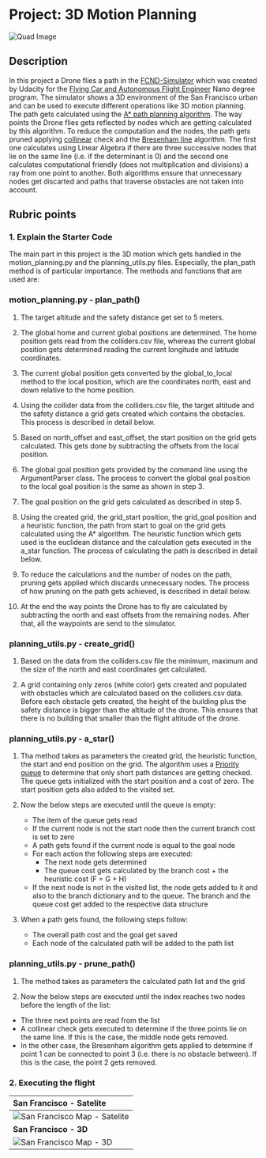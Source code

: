 # Project: 3D Motion Planning
![Quad Image](./misc/enroute.png)

## Description
In this project a Drone flies a path in the [FCND-Simulator](https://github.com/udacity/FCND-Simulator-Releases/releases) which was created by Udacity for the [Flying Car and Autonomous Flight Engineer](https://www.udacity.com/course/flying-car-nanodegree--nd787) Nano degree program. The simulator shows a 3D environment of the San Francisco urban and can be used to execute different operations like 3D motion planning. The path gets calculated using the [A* path planning algorithm](https://en.wikipedia.org/wiki/A*_search_algorithm). The way points the Drone flies gets reflected by nodes which are getting calculated by this algorithm. To reduce the computation and the nodes, the path gets pruned applying [collinear](https://en.wikipedia.org/wiki/Collinearity) check and the [Bresenham line](https://en.wikipedia.org/wiki/Bresenham%27s_line_algorithm) algorithm. The first one calculates using Linear Algebra if there are three successive nodes that lie on the same line (i.e. if the determinant is 0) and the second one calculates computational friendly (does not multiplication and divisions) a ray from one point to another. Both algorithms ensure that unnecessary nodes get discarted and paths that traverse obstacles are not taken into account.

## Rubric points

### 1. Explain the Starter Code
The main part in this project is the 3D motion which gets handled in the motion_planning.py 
and the planning_utils.py files. Especially, the plan_path method is of particular importance.
The methods and functions that are used are:

### motion_planning.py - plan_path()
1. The target altitude and the safety distance get set to 5 meters. 

2. The global home and current global positions are determined. The home position gets read from the
colliders.csv file, whereas the current global position gets determined reading the current
longitude and latitude coordinates. 

3. The current global position gets converted by the global_to_local method to the local position, which
are the coordinates north, east and down relative to the home position.

4. Using the collider data from the colliders.csv file, the target altitude and the safety distance 
a grid gets created which contains the obstacles. This process is described in detail below.

5. Based on north_offset and east_offset, the start position on the grid gets calculated. This gets
done by subtracting the offsets from the local position.

6. The global goal position gets provided by the command line using the ArgumentParser class. The process
to convert the global goal position to the local goal position is the same as shown in step 3.

7. The goal position on the grid gets calculated as described in step 5.

8. Using the created grid, the grid_start position, the grid_goal position and a heuristic function,
the path from start to goal on the grid gets calculated using the A* algorithm. The heuristic function 
which gets used is the euclidean distance and the calculation gets executed in the a_star function.
The process of calculating the path is described in detail below.

9. To reduce the calculations and the number of nodes on the path, pruning gets applied which discards
unnecessary nodes. The process of how pruning on the path gets achieved, is described in detail below.

10. At the end the way points the Drone has to fly are calculated by subtracting the north and east offsets
from the remaining nodes. After that, all the waypoints are send to the simulator.


### planning_utils.py - create_grid()
1. Based on the data from the colliders.csv file the minimum, maximum and the size of the north and east 
coordinates get calculated.

2. A grid containing only zeros (white color) gets created and populated with obstacles which are calculated
based on the colliders.csv data. Before each obstacle gets created, the height of the building plus the
safety distance is bigger than the altitude of the drone. This ensures that there is no building that
smaller than the flight altitude of the drone.


### planning_utils.py - a_star()
1. Tha method takes as parameters the created grid, the heuristic function, the start and end position on the
grid. The algorithm uses a [Priority queue](https://en.wikipedia.org/wiki/Priority_queue) to determine that
only short path distances are getting checked. The queue gets initialized with the start position and a cost of
zero. The start position gets also added to the visited set.

2. Now the below steps are executed until the queue is empty:
    - The item of the queue gets read
    - If the current node is not the start node then the current branch cost is set to zero
    - A path gets found if the current node is equal to the goal node
    - For each action the following steps are executed:
      - The next node gets determined
      - The queue cost gets calculated by the branch cost + the heuristic cost (F = G + H)
    - If the next node is not in the visited list, the node gets added to it and also to the
      branch dictionary and to the queue. The branch and the queue cost get added to the respective
      data structure

3. When a path gets found, the following steps follow:
    - The overall path cost and the goal get saved
    - Each node of the calculated path will be added to the path list
    

### planning_utils.py - prune_path()
1. The method takes as parameters the calculated path list and the grid

2. Now the below steps are executed until the index reaches two nodes before the length of the list:
  - The three next points are read from the list
  - A collinear check gets executed to determine if the three points lie on the same line. If this is
    the case, the middle node gets removed.
  - In the other case, the Bresenham algorithm gets applied to determine if point 1 can be connected to
    point 3 (i.e. there is no obstacle between). If this is the case, the point 2 gets removed.


### 2. Executing the flight
| **San Francisco - Satelite** |
| :---------------------------- |
| <img src="https://github.com/michailtam/3d-motion-planning/blob/master/misc/map.png" alt="San Francisco Map - Satelite" border="0" /> |
| **San Francisco - 3D** |
| <img src="https://github.com/michailtam/3d-motion-planning/blob/master/misc/high_up.png" alt="San Francisco Map - 3D" border="0" /> |